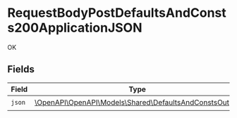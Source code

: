 # RequestBodyPostDefaultsAndConsts200ApplicationJSON

OK


## Fields

| Field                                                                                                    | Type                                                                                                     | Required                                                                                                 | Description                                                                                              |
| -------------------------------------------------------------------------------------------------------- | -------------------------------------------------------------------------------------------------------- | -------------------------------------------------------------------------------------------------------- | -------------------------------------------------------------------------------------------------------- |
| `json`                                                                                                   | [\OpenAPI\OpenAPI\Models\Shared\DefaultsAndConstsOutput](../../models/shared/DefaultsAndConstsOutput.md) | :heavy_check_mark:                                                                                       | N/A                                                                                                      |